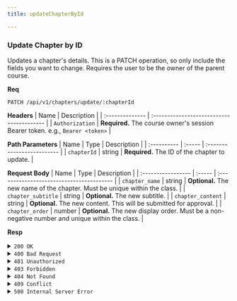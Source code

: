 ```yaml
---
title: updateChapterById

---
```


### Update Chapter by ID

Updates a chapter's details. This is a PATCH operation, so only include the fields you want to change. Requires the user to be the owner of the parent course.

**Req**
```
PATCH /api/v1/chapters/update/:chapterId
```

**Headers**
| Name            | Description                               |
| :-------------- | :---------------------------------------- |
| `Authorization` | **Required.** The course owner's session Bearer token. e.g., `Bearer <token>` |

**Path Parameters**
| Name        | Type   | Description                |
| :---------- | :----- | :------------------------- |
| `chapterId` | string | **Required.** The ID of the chapter to update. |

**Request Body**
| Name               | Type   | Description                               |
| :----------------- | :----- | :---------------------------------------- |
| `chapter_name`     | string | **Optional.** The new name of the chapter. Must be unique within the class. |
| `chapter_subtitle` | string | **Optional.** The new subtitle. |
| `chapter_content`  | string | **Optional.** The new content. This will be submitted for approval. |
| `chapter_order`    | number | **Optional.** The new display order. Must be a non-negative number and unique within the class. |

**Resp**
<details>
<summary><code>200 OK</code></summary>
```json
{ "code": 200, "message": "Chapter updated successfully", "data": null }
```
</details>

<details>
<summary><code>400 Bad Request</code></summary>
Possible `message` values:
* `"Invalid chapter_id format"`
* `"Chapter name cannot be empty."`
* `"chapter_order must be a non-negative number."`
* `"A chapter with the same order already exists in this class."`
* `"No valid fields provided for update."`
```json
{ "code": 400, "message": "...", "data": null }
```
</details>

<details>
<summary><code>401 Unauthorized</code></summary>
```json
{ "code": 401, "message": "invalid or expired token", "data": null }
```
</details>

<details>
<summary><code>403 Forbidden</code></summary>
```json
{ "code": 403, "message": "You are not authorized to update this chapter", "data": null }
```
</details>

<details>
<summary><code>404 Not Found</code></summary>
```json
{ "code": 404, "message": "Chapter not found", "data": null }
```
</details>

<details>
<summary><code>409 Conflict</code></summary>
```json
{ "code": 409, "message": "A chapter with this name already exists in this class.", "data": null }
```
</details>

<details>
<summary><code>500 Internal Server Error</code></summary>
```json
{ "code": 500, "message": "Internal Server Error", "data": null }
```
</details>